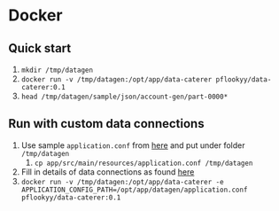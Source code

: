 # Docker

## Quick start

1. `mkdir /tmp/datagen`
2. `docker run -v /tmp/datagen:/opt/app/data-caterer pflookyy/data-caterer:0.1`
3. `head /tmp/datagen/sample/json/account-gen/part-0000*`

## Run with custom data connections

1. Use sample `application.conf` from [here](sample/conf/application.conf) and put under folder `/tmp/datagen`
   1. `cp app/src/main/resources/application.conf /tmp/datagen`
2. Fill in details of data connections as found [here](connections.md)
3. `docker run -v /tmp/datagen:/opt/app/data-caterer -e APPLICATION_CONFIG_PATH=/opt/app/datagen/application.conf pflookyy/data-caterer:0.1`
